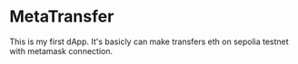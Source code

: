 # MetaTransfer
This is my first dApp. It's basicly can make transfers eth on sepolia testnet with metamask connection.
